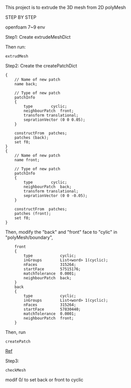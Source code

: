 This project is to extrude the 3D mesh from 2D polyMesh

STEP BY STEP

openfoam 7~9 env


Step1:
Create extrudeMeshDict

Then run:
```
extrudMesh 

```




Step2:
Create the createPatchDict
```
{
	// Name of new patch
	name back;

	// Type of new patch
	patchInfo
	{
		type        cyclic;
		neighbourPatch  front;
		transform translational;
		seprationVector (0 0 0.05);
	}

	constructFrom  patches;
	patches (back);
	set f0;
}
{
	// Name of new patch
	name front;

	// Type of new patch
	patchInfo
	{
		type        cyclic;
		neighbourPatch  back;
		transform translational;
		seprationVector (0 0 -0.05);
	}

	constructFrom  patches;
	patches (front);
	set f0;
}

```


Then, modify the "back" and "front" face to "cylic" in "polyMesh/boundary", 
		
```
    front
    {
        type            cyclic;
        inGroups        List<word> 1(cyclic);
        nFaces          315264;
        startFace       57515176;
        matchTolerance  0.0001;
        neighbourPatch  back;
    }
    back
    {
        type            cyclic;
        inGroups        List<word> 1(cyclic);
        nFaces          315264;
        startFace       57830440;
        matchTolerance  0.0001;
        neighbourPatch  front;
    }
```

Then, run

```
createPatch
```


[Ref](https://blog.csdn.net/jerry_cld/article/details/124264643)


Step3: 

```	
checkMesh 
```

modif 0/ to set back or front to cyclic
